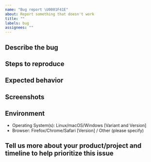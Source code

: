 ```yaml
---
name: "Bug report \U0001F41E"
about: Report something that doesn't work
title: ""
labels: bug
assignees: ""
---
```


<!--
A Bug is a superset of regressions, but it doesn't have to have worked on previously. Please provide as much relevant info as possible.

Before opening a new issue, please search existing issues 
-->

## Describe the bug

<!-- A clear and concise description of what the bug is. -->

## Steps to reproduce

<!--
1. Do '...'
2. Click on '....'
3. See error

For the fastest support, provide a working demo or minimal reproduction using tools such as [codepen](https://codepen.io/) or [jsfiddle](https://jsfiddle.net/)
-->

## Expected behavior

<!-- A clear and concise description of what you expected to happen. -->

## Screenshots

<!-- If applicable, add screenshots to help explain your problem. -->

## Environment

- Operating System(s): Linux/macOS/Windows [Variant and Version]
- Browser: Firefox/Chrome/Safari [Version] / Other (please specify)

## Tell us more about your product/project and timeline to help prioritize this issue

<!--
* What product/project does this impact?
* List product/project release(s) and timelines.
* Is this a customer reported blocking issue?
-->